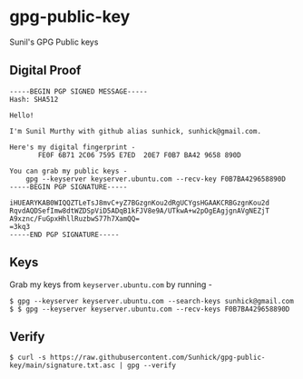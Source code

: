 # gpg-public-key
Sunil's GPG Public keys

## Digital Proof
```
-----BEGIN PGP SIGNED MESSAGE-----
Hash: SHA512

Hello!

I'm Sunil Murthy with github alias sunhick, sunhick@gmail.com.

Here's my digital fingerprint -
       FE0F 6B71 2C06 7595 E7ED  20E7 F0B7 BA42 9658 890D

You can grab my public keys -
    gpg --keyserver keyserver.ubuntu.com --recv-key F0B7BA429658890D
-----BEGIN PGP SIGNATURE-----

iHUEARYKAB0WIQQZTLeTsJ8mvC+yZ7BGzgnKou2dRgUCYgsHGAAKCRBGzgnKou2d
RqvdAQDSefImw8dtWZDSpViD5ADqB1kFJV8e9A/UTkwA+w2pOgEAgjgnAVgNEZjT
A9xznc/FuGpxHhllRuzbwS77h7XamQQ=
=3kq3
-----END PGP SIGNATURE-----
```

## Keys
Grab my keys from ```keyserver.ubuntu.com``` by running -
```
$ gpg --keyserver keyserver.ubuntu.com --search-keys sunhick@gmail.com
$ $ gpg --keyserver keyserver.ubuntu.com --recv-keys F0B7BA429658890D
```

## Verify
```
$ curl -s https://raw.githubusercontent.com/Sunhick/gpg-public-key/main/signature.txt.asc | gpg --verify
```